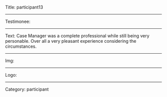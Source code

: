 Title: participant13

----

Testimonee:

----

Text: Case Manager was a complete professional while still being very personable. Over all a very pleasant experience considering the circumstances.

----

Img:

----

Logo:

----

Category: participant
